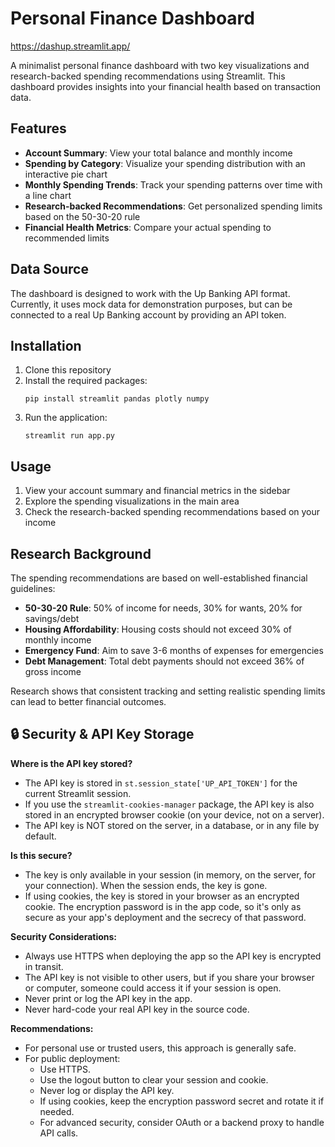 # Personal Finance Dashboard
https://dashup.streamlit.app/

A minimalist personal finance dashboard with two key visualizations and research-backed spending recommendations using Streamlit. This dashboard provides insights into your financial health based on transaction data.

## Features

- **Account Summary**: View your total balance and monthly income
- **Spending by Category**: Visualize your spending distribution with an interactive pie chart
- **Monthly Spending Trends**: Track your spending patterns over time with a line chart
- **Research-backed Recommendations**: Get personalized spending limits based on the 50-30-20 rule
- **Financial Health Metrics**: Compare your actual spending to recommended limits

## Data Source

The dashboard is designed to work with the Up Banking API format. Currently, it uses mock data for demonstration purposes, but can be connected to a real Up Banking account by providing an API token.

## Installation

1. Clone this repository
2. Install the required packages:
   ```
   pip install streamlit pandas plotly numpy
   ```
3. Run the application:
   ```
   streamlit run app.py
   ```

## Usage

1. View your account summary and financial metrics in the sidebar
2. Explore the spending visualizations in the main area
3. Check the research-backed spending recommendations based on your income

## Research Background

The spending recommendations are based on well-established financial guidelines:

- **50-30-20 Rule**: 50% of income for needs, 30% for wants, 20% for savings/debt
- **Housing Affordability**: Housing costs should not exceed 30% of monthly income
- **Emergency Fund**: Aim to save 3-6 months of expenses for emergencies
- **Debt Management**: Total debt payments should not exceed 36% of gross income

Research shows that consistent tracking and setting realistic spending limits can lead to better financial outcomes.

## 🔒 Security & API Key Storage

**Where is the API key stored?**
- The API key is stored in `st.session_state['UP_API_TOKEN']` for the current Streamlit session.
- If you use the `streamlit-cookies-manager` package, the API key is also stored in an encrypted browser cookie (on your device, not on a server).
- The API key is NOT stored on the server, in a database, or in any file by default.

**Is this secure?**
- The key is only available in your session (in memory, on the server, for your connection). When the session ends, the key is gone.
- If using cookies, the key is stored in your browser as an encrypted cookie. The encryption password is in the app code, so it's only as secure as your app's deployment and the secrecy of that password.

**Security Considerations:**
- Always use HTTPS when deploying the app so the API key is encrypted in transit.
- The API key is not visible to other users, but if you share your browser or computer, someone could access it if your session is open.
- Never print or log the API key in the app.
- Never hard-code your real API key in the source code.

**Recommendations:**
- For personal use or trusted users, this approach is generally safe.
- For public deployment:
    - Use HTTPS.
    - Use the logout button to clear your session and cookie.
    - Never log or display the API key.
    - If using cookies, keep the encryption password secret and rotate it if needed.
    - For advanced security, consider OAuth or a backend proxy to handle API calls.
